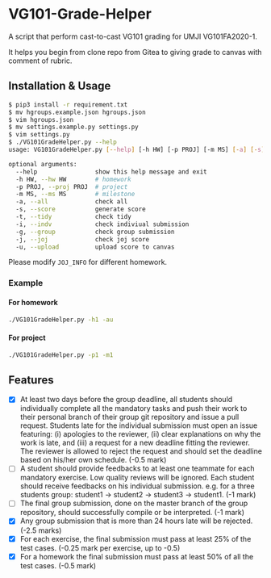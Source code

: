 # VG101-Grade-Helper

A script that perform cast-to-cast VG101 grading for UMJI VG101FA2020-1.

It helps you begin from clone repo from Gitea to giving grade to canvas with comment of rubric.

## Installation & Usage

```bash
$ pip3 install -r requirement.txt
$ mv hgroups.example.json hgroups.json
$ vim hgroups.json
$ mv settings.example.py settings.py
$ vim settings.py
$ ./VG101GradeHelper.py --help
usage: VG101GradeHelper.py [--help] [-h HW] [-p PROJ] [-m MS] [-a] [-s] [-t] [-i] [-g] [-j] [-u]

optional arguments:
  --help                show this help message and exit
  -h HW, --hw HW        # homework
  -p PROJ, --proj PROJ  # project
  -m MS, --ms MS        # milestone
  -a, --all             check all
  -s, --score           generate score
  -t, --tidy            check tidy
  -i, --indv            check indiviual submission
  -g, --group           check group submission
  -j, --joj             check joj score
  -u, --upload          upload score to canvas
```

Please modify `JOJ_INFO` for different homework.

### Example

#### For homework

```bash
./VG101GradeHelper.py -h1 -au
```

#### For project

```bash
./VG101GradeHelper.py -p1 -m1
```

## Features

- [x] At least two days before the group deadline, all students should individually complete all the mandatory tasks and push their work to their personal branch of their group git repository and issue a pull request. Students late for the individual submission must open an issue featuring: (i) apologies to the reviewer, (ii) clear explanations on why the work is late, and (iii) a request for a new deadline fitting the reviewer. The reviewer is allowed to reject the request and should set the deadline based on his/her own schedule. (-0.5 mark)
- [ ] A student should provide feedbacks to at least one teammate for each mandatory exercise. Low quality reviews will be ignored. Each student should receive feedbacks on his individual submission. e.g. for a three students group: student1 → student2 → student3 → student1. (-1 mark)
- [ ] The final group submission, done on the master branch of the group repository, should successfully compile or be interpreted. (-1 mark)
- [x] Any group submission that is more than 24 hours late will be rejected. (-2.5 marks)
- [x] For each exercise, the final submission must pass at least 25% of the test cases. (-0.25 mark per exercise, up to -0.5)
- [x] For a homework the final submission must pass at least 50% of all the test cases. (-0.5 mark)